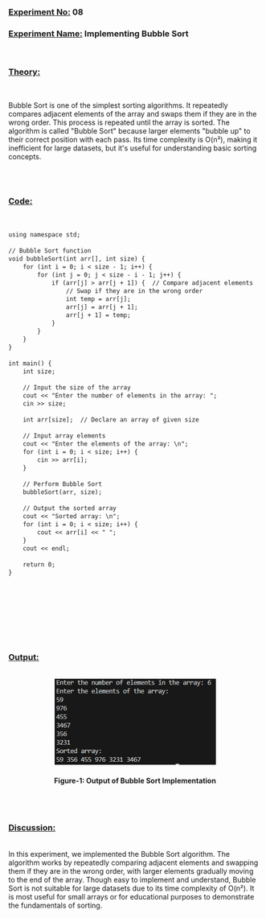 ### **<u>Experiment No:</u> 08**

### **<u>Experiment Name:</u> Implementing Bubble Sort** 

<br>

### **<u>Theory:</u>**
                 
<br>                 
  
Bubble Sort is one of the simplest sorting algorithms. It repeatedly compares adjacent elements of the array and swaps them if they are in the wrong order. This process is repeated until the array is sorted. The algorithm is called "Bubble Sort" because larger elements "bubble up" to their correct position with each pass. Its time complexity is O(n²), making it inefficient for large datasets, but it's useful for understanding basic sorting concepts.
      

<br> <br>



### **<u>Code:</u>**
<br>

```#include <iostream>
using namespace std;

// Bubble Sort function
void bubbleSort(int arr[], int size) {
    for (int i = 0; i < size - 1; i++) {
        for (int j = 0; j < size - i - 1; j++) {
            if (arr[j] > arr[j + 1]) {  // Compare adjacent elements
                // Swap if they are in the wrong order
                int temp = arr[j];
                arr[j] = arr[j + 1];
                arr[j + 1] = temp;
            }
        }
    }
}

int main() {
    int size;

    // Input the size of the array
    cout << "Enter the number of elements in the array: ";
    cin >> size;

    int arr[size];  // Declare an array of given size

    // Input array elements
    cout << "Enter the elements of the array: \n";
    for (int i = 0; i < size; i++) {
        cin >> arr[i];
    }

    // Perform Bubble Sort
    bubbleSort(arr, size);

    // Output the sorted array
    cout << "Sorted array: \n";
    for (int i = 0; i < size; i++) {
        cout << arr[i] << " ";
    }
    cout << endl;

    return 0;
}






```


<br><br>



### **<u>Output:</u>** 
<br>

<div align="center">
<img src="./bubble_sort.png">
<br>
<h4> Figure-1: Output of Bubble Sort Implementation </h4> 
</div>


<br><br>




### **<u>Discussion:</u>** 
<br>
In this experiment, we implemented the Bubble Sort algorithm. The algorithm works by repeatedly comparing adjacent elements and swapping them if they are in the wrong order, with larger elements gradually moving to the end of the array. Though easy to implement and understand, Bubble Sort is not suitable for large datasets due to its time complexity of O(n²). It is most useful for small arrays or for educational purposes to demonstrate the fundamentals of sorting.



